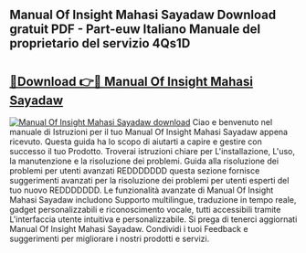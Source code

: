 ## Manual Of Insight Mahasi Sayadaw Download gratuit PDF - Part-euw Italiano Manuale del proprietario del servizio 4Qs1D

# <h2><a href="http://dfd8kpf.blite.top/?on=Manual+Of+Insight+Mahasi+Sayadaw">🔗Download 👉🔴 Manual Of Insight Mahasi Sayadaw</a></h2>

[![Manual Of Insight Mahasi Sayadaw download](https://i.imgur.com/lujVjoI.png)](http://dfd8kpf.blite.top/?on=Manual+Of+Insight+Mahasi+Sayadaw)
Ciao e benvenuto nel manuale di Istruzioni per il tuo Manual Of Insight Mahasi Sayadaw appena ricevuto. Questa guida ha lo scopo di aiutarti a capire e gestire con successo il tuo Prodotto. Troverai istruzioni chiare per L'installazione, L'uso, la manutenzione e la risoluzione dei problemi. Guida alla risoluzione dei problemi per utenti avanzati REDDDDDDD questa sezione fornisce suggerimenti avanzati per la risoluzione dei problemi per utenti esperti del tuo nuovo REDDDDDDD. Le funzionalità avanzate di Manual Of Insight Mahasi Sayadaw includono Supporto multilingue, traduzione in tempo reale, gadget personalizzabili e riconoscimento vocale, tutti accessibili tramite L'interfaccia utente intuitiva e personalizzabile. Si prega di tenerci aggiornati Manual Of Insight Mahasi Sayadaw. Condividi i tuoi Feedback e suggerimenti per migliorare i nostri prodotti e servizi.
